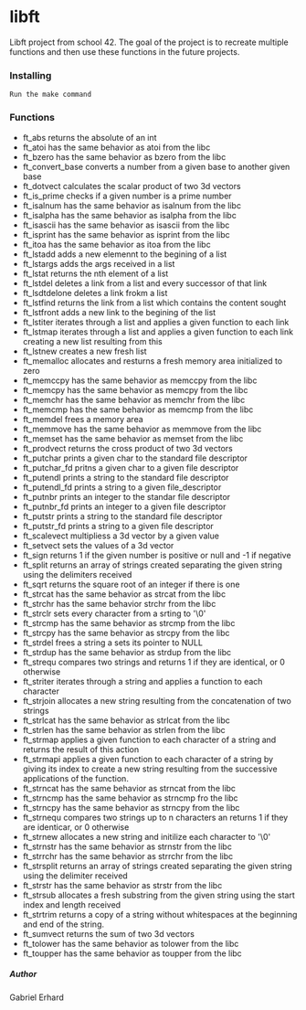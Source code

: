 # libft
Libft project from school 42. The goal of the project is to recreate multiple functions
and then use these functions in the future projects.

### Installing
```
Run the make command
```

### Functions
* ft_abs returns the absolute of an int
* ft_atoi has the same behavior as atoi from the libc
* ft_bzero has the same behavior as bzero from the libc
* ft_convert_base converts a number from a given base to another given base
* ft_dotvect calculates the scalar product of two 3d vectors
* ft_is_prime checks if a given number is a prime number
* ft_isalnum has the same behavior as isalnum from the libc
* ft_isalpha has the same behavior as isalpha from the libc
* ft_isascii has the same behavior as isascii from the libc
* ft_isprint has the same behavior as isprint from the libc
* ft_itoa has the same behavior as itoa from the libc
* ft_lstadd adds a new elemennt to the begining of a list
* ft_lstargs adds the args received in a list
* ft_lstat returns the nth element of a list
* ft_lstdel deletes a link from a list and every successor of that link
* ft_lsdtdelone deletes a link frokm a list
* ft_lstfind returns the link from a list which contains the content sought
* ft_lstfront adds a new link to the begining of the list
* ft_lstiter iterates through a list and applies a given function to each link
* ft_lstmap iterates through a list and applies a given function to each link creating a new list
resulting from this
* ft_lstnew creates a new fresh list
* ft_memalloc allocates and resturns a fresh memory area initialized to zero
* ft_memccpy has the same behavior as memccpy from the libc
* ft_memcpy has the same behavior as memcpy from the libc
* ft_memchr has the same behavior as memchr from the libc
* ft_memcmp has the same behavior as memcmp from the libc
* ft_memdel frees a memory area
* ft_memmove has the same behavior as memmove from the libc
* ft_memset has the same behavior as memset from the libc
* ft_prodvect returns the cross product of two 3d vectors
* ft_putchar prints a given char to the standard file descriptor
* ft_putchar_fd pritns a given char to a given file descriptor
* ft_putendl prints a string to the standard file descriptor
* ft_putendl_fd prints a string to a given file_descriptor
* ft_putnbr prints an integer to the standar file descriptor
* ft_putnbr_fd prints an integer to a given file descriptor
* ft_putstr prints a string to the standard file descriptor
* ft_putstr_fd prints a string to a given file descriptor
* ft_scalevect multipliess a 3d vector by a given value
* ft_setvect sets the values of a 3d vector
* ft_sign returns 1 if the given number is positive or null and -1 if negative
* ft_split returns an array of strings created separating the given string using the delimiters received
* ft_sqrt returns the square root of an integer if there is one
* ft_strcat has the same behavior as strcat from the libc
* ft_strchr has the same behavior strchr from the libc
* ft_strclr sets every character from a srting to '\0'
* ft_strcmp has the same behavior as strcmp from the libc
* ft_strcpy has the same behavior as strcpy from the libc
* ft_strdel frees a string a sets its pointer to NULL
* ft_strdup has the same behavior as strdup from the libc
* ft_strequ compares two strings and returns 1 if they are identical, or 0 otherwise
* ft_striter iterates through a string and applies a function to each character
* ft_strjoin allocates a new string resulting from the concatenation of two strings
* ft_strlcat has the same behavior as strlcat from the libc
* ft_strlen has the same behavior as strlen from the libc
* ft_strmap applies a given function to each character of a string and returns the result
of this action
* ft_strmapi applies a given function to each character of a string by giving its index to create a
new string resulting from the successive applications of the function.
* ft_strncat has the same behavior as strncat from the libc
* ft_strncmp has the same behavior as strncmp fro the libc
* ft_strncpy has the same behavior as strncpy from the libc
* ft_strnequ compares two strings up to n characters an returns 1 if they are identicar, or 0 otherwise
* ft_strnew allocates a new string and initilize each character to '\0'
* ft_strnstr has the same behavior as strnstr from the libc
* ft_strrchr has the same behavior as strrchr from the libc
* ft_strsplit returns an array of strings created separating the given string using the delimiter received
* ft_strstr has the same behavior as strstr from the libc
* ft_strsub allocates a fresh substring from the given string using the start index and length received
* ft_strtrim returns a copy of a string without whitespaces at the beginning and end of the string.
* ft_sumvect returns the sum of two 3d vectors
* ft_tolower has the same behavior as tolower from the libc
* ft_toupper has the same behavior as toupper from the libc


##### Author
Gabriel Erhard

